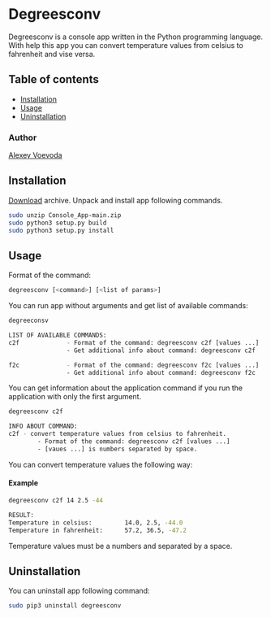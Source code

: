 # Degreesconv
Degreesconv is a console app written in the Python programming language. 
With help this app you can convert temperature values from celsius to fahrenheit and vise versa.
## Table of contents
* [Installation](#installation)
* [Usage](#usage)
* [Uninstallation](#uninstallation)
### Author
[Alexey Voevoda](https://github.com/avoevoda433)

## Installation
[Download](https://github.com/iba-gomel-students/avayavoda-python-be/archive/refs/heads/task_1.zip)
archive. Unpack and install app following commands.
```bash
sudo unzip Console_App-main.zip
sudo python3 setup.py build 
sudo python3 setup.py install
```
## Usage
Format of the command: 
```bash
degreesconv [<command>] [<list of params>]
```
You can run app without arguments and get list of available commands:
```bash
degreeconsv

LIST OF AVAILABLE COMMANDS:
c2f             - Format of the command: degreesconv c2f [values ...]
                - Get additional info about command: degreesconv c2f

f2c             - Format of the command: degreesconv f2c [values ...]
                - Get additional info about command: degreesconv f2c
```
You can get information about the application command 
if you run the application with only the first argument.  
```bash
degreesconv c2f

INFO ABOUT COMMAND:
c2f - convert temperature values from celsius to fahrenheit.
        - Format of the command: degreesconv c2f [values ...]
        - [vaues ...] is numbers separated by space.
```
You can convert temperature values the following way:
#### Example
```bash
degreesconv c2f 14 2.5 -44

RESULT:
Temperature in celsius:         14.0, 2.5, -44.0
Temperature in fahrenheit:      57.2, 36.5, -47.2
```
Temperature values must be a numbers and separated by a space.
## Uninstallation
You can uninstall app following command:
```bash
sudo pip3 uninstall degreesconv
```
